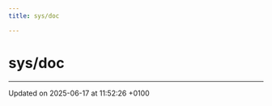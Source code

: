```yaml
---
title: sys/doc

---
```


# sys/doc








-------------------------------

Updated on 2025-06-17 at 11:52:26 +0100
